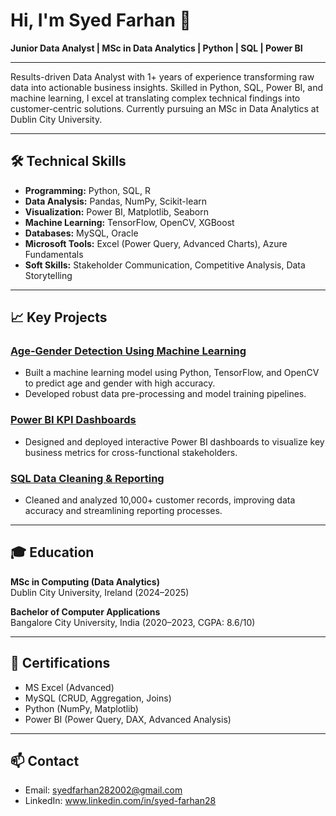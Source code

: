 # Hi, I'm Syed Farhan 👋

**Junior Data Analyst | MSc in Data Analytics | Python | SQL | Power BI**

---

Results-driven Data Analyst with 1+ years of experience transforming raw data into actionable business insights. Skilled in Python, SQL, Power BI, and machine learning, I excel at translating complex technical findings into customer-centric solutions. Currently pursuing an MSc in Data Analytics at Dublin City University.

---

## 🛠️ Technical Skills

- **Programming:** Python, SQL, R
- **Data Analysis:** Pandas, NumPy, Scikit-learn
- **Visualization:** Power BI, Matplotlib, Seaborn
- **Machine Learning:** TensorFlow, OpenCV, XGBoost
- **Databases:** MySQL, Oracle
- **Microsoft Tools:** Excel (Power Query, Advanced Charts), Azure Fundamentals
- **Soft Skills:** Stakeholder Communication, Competitive Analysis, Data Storytelling

---

## 📈 Key Projects

### [Age-Gender Detection Using Machine Learning](#)
- Built a machine learning model using Python, TensorFlow, and OpenCV to predict age and gender with high accuracy.
- Developed robust data pre-processing and model training pipelines.

### [Power BI KPI Dashboards](#)
- Designed and deployed interactive Power BI dashboards to visualize key business metrics for cross-functional stakeholders.

### [SQL Data Cleaning & Reporting](#)
- Cleaned and analyzed 10,000+ customer records, improving data accuracy and streamlining reporting processes.

---

## 🎓 Education

**MSc in Computing (Data Analytics)**  
Dublin City University, Ireland (2024–2025)

**Bachelor of Computer Applications**  
Bangalore City University, India (2020–2023, CGPA: 8.6/10)

---

## 🏅 Certifications

- MS Excel (Advanced)
- MySQL (CRUD, Aggregation, Joins)
- Python (NumPy, Matplotlib)
- Power BI (Power Query, DAX, Advanced Analysis)

---


## 📫 Contact

- Email: syedfarhan282002@gmail.com
- LinkedIn: www.linkedin.com/in/syed-farhan28
<!--
**sfarhan28/sfarhan28** is a ✨ _special_ ✨ repository because its `README.md` (this file) appears on your GitHub profile.

Here are some ideas to get you started:

- 🔭 I’m currently working on ...
- 🌱 I’m currently learning ...
- 👯 I’m looking to collaborate on ...
- 🤔 I’m looking for help with ...
- 💬 Ask me about ...
- 📫 How to reach me: ...
- 😄 Pronouns: ...
- ⚡ Fun fact: ...
-->

